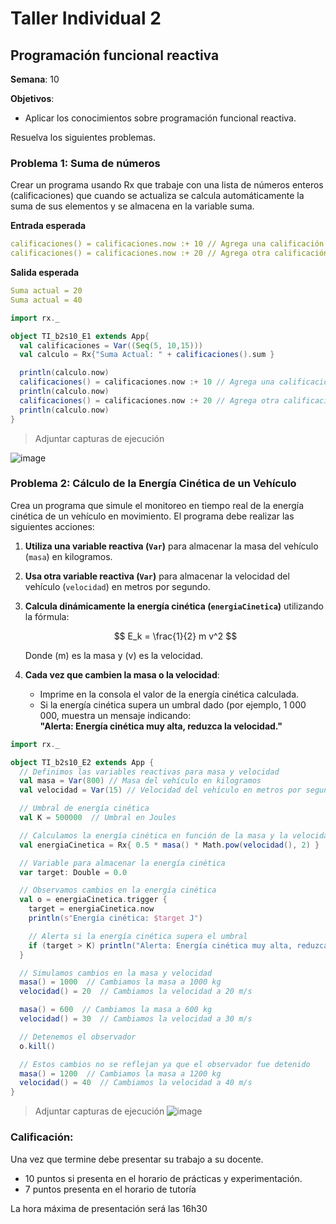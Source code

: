 # Taller Individual  2
## Programación funcional reactiva

**Semana**: 10

**Objetivos**:

- Aplicar los conocimientos sobre programación funcional reactiva.

Resuelva los siguientes problemas.

### Problema 1: Suma de números

Crear un programa usando Rx que trabaje con una lista de números enteros (calificaciones) que cuando se actualiza se calcula automáticamente la suma de sus elementos y se almacena en la variable suma.

**Entrada esperada**
```yaml
calificaciones() = calificaciones.now :+ 10 // Agrega una calificación
calificaciones() = calificaciones.now :+ 20 // Agrega otra calificación
```

**Salida esperada**
```yaml
Suma actual = 20
Suma actual = 40
```
```scala
import rx._

object TI_b2s10_E1 extends App{
  val calificaciones = Var((Seq(5, 10,15)))
  val calculo = Rx{"Suma Actual: " + calificaciones().sum }

  println(calculo.now)
  calificaciones() = calificaciones.now :+ 10 // Agrega una calificación
  println(calculo.now)
  calificaciones() = calificaciones.now :+ 20 // Agrega otra calificación
  println(calculo.now)
}
```

> Adjuntar capturas de ejecución

![image](https://github.com/user-attachments/assets/9e68491c-e743-4f3d-a9c0-057bd898be5c)

### Problema 2: Cálculo de la Energía Cinética de un Vehículo

Crea un programa que simule el monitoreo en tiempo real de la energía cinética de un vehículo en movimiento. El programa debe realizar las siguientes acciones:

1. **Utiliza una variable reactiva (`Var`)** para almacenar la masa del vehículo (`masa`) en kilogramos.
2. **Usa otra variable reactiva (`Var`)** para almacenar la velocidad del vehículo (`velocidad`) en metros por segundo.
3. **Calcula dinámicamente la energía cinética (`energiaCinetica`)** utilizando la fórmula:

   $$
   E_k = \frac{1}{2} m v^2
   $$

   Donde \(m\) es la masa y \(v\) es la velocidad.

4. **Cada vez que cambien la masa o la velocidad**:
   - Imprime en la consola el valor de la energía cinética calculada.
   - Si la energía cinética supera un umbral dado (por ejemplo, 1 000 000, muestra un mensaje indicando:  
     **"Alerta: Energía cinética muy alta, reduzca la velocidad."**
```scala
import rx._

object TI_b2s10_E2 extends App {
  // Definimos las variables reactivas para masa y velocidad
  val masa = Var(800) // Masa del vehículo en kilogramos
  val velocidad = Var(15) // Velocidad del vehículo en metros por segundo

  // Umbral de energía cinética
  val K = 500000  // Umbral en Joules

  // Calculamos la energía cinética en función de la masa y la velocidad
  val energiaCinetica = Rx{ 0.5 * masa() * Math.pow(velocidad(), 2) }

  // Variable para almacenar la energía cinética
  var target: Double = 0.0

  // Observamos cambios en la energía cinética
  val o = energiaCinetica.trigger {
    target = energiaCinetica.now
    println(s"Energía cinética: $target J")

    // Alerta si la energía cinética supera el umbral
    if (target > K) println("Alerta: Energía cinética muy alta, reduzca la velocidad.")
  }

  // Simulamos cambios en la masa y velocidad
  masa() = 1000  // Cambiamos la masa a 1000 kg
  velocidad() = 20  // Cambiamos la velocidad a 20 m/s

  masa() = 600  // Cambiamos la masa a 600 kg
  velocidad() = 30  // Cambiamos la velocidad a 30 m/s

  // Detenemos el observador
  o.kill()

  // Estos cambios no se reflejan ya que el observador fue detenido
  masa() = 1200  // Cambiamos la masa a 1200 kg
  velocidad() = 40  // Cambiamos la velocidad a 40 m/s
}
```


> Adjuntar capturas de ejecución
![image](https://github.com/user-attachments/assets/a86a8ccb-1f74-438b-8f27-da5a8a0b45a3)

### Calificación:

Una vez que termine debe presentar su trabajo a su docente.

- 10 puntos si presenta en el horario de prácticas y experimentación.
- 7 puntos presenta en el horario de tutoría

La hora máxima de presentación será las 16h30
